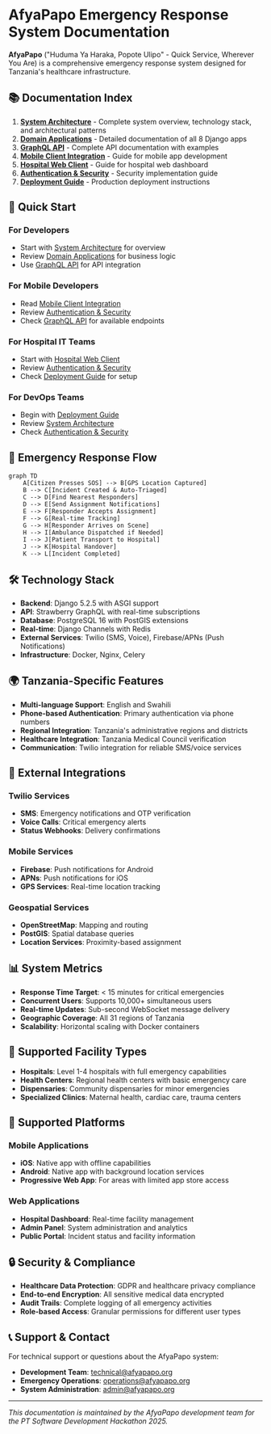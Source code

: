 # AfyaPapo Emergency Response System Documentation

**AfyaPapo** ("Huduma Ya Haraka, Popote Ulipo" - Quick Service, Wherever You Are) is a comprehensive emergency response system designed for Tanzania's healthcare infrastructure.

## 📚 Documentation Index

1. **[System Architecture](./ARCHITECTURE.md)** - Complete system overview, technology stack, and architectural patterns
2. **[Domain Applications](./DOMAIN_APPS.md)** - Detailed documentation of all 8 Django apps
3. **[GraphQL API](./GRAPHQL_API.md)** - Complete API documentation with examples
4. **[Mobile Client Integration](./MOBILE_CLIENT.md)** - Guide for mobile app development
5. **[Hospital Web Client](./HOSPITAL_CLIENT.md)** - Guide for hospital web dashboard
6. **[Authentication & Security](./AUTH_SECURITY.md)** - Security implementation guide
7. **[Deployment Guide](./DEPLOYMENT.md)** - Production deployment instructions

## 🎯 Quick Start

### For Developers
- Start with [System Architecture](./ARCHITECTURE.md) for overview
- Review [Domain Applications](./DOMAIN_APPS.md) for business logic
- Use [GraphQL API](./GRAPHQL_API.md) for API integration

### For Mobile Developers
- Read [Mobile Client Integration](./MOBILE_CLIENT.md)
- Review [Authentication & Security](./AUTH_SECURITY.md)
- Check [GraphQL API](./GRAPHQL_API.md) for available endpoints

### For Hospital IT Teams
- Start with [Hospital Web Client](./HOSPITAL_CLIENT.md)
- Review [Authentication & Security](./AUTH_SECURITY.md)
- Check [Deployment Guide](./DEPLOYMENT.md) for setup

### For DevOps Teams
- Begin with [Deployment Guide](./DEPLOYMENT.md)
- Review [System Architecture](./ARCHITECTURE.md)
- Check [Authentication & Security](./AUTH_SECURITY.md)

## 🚨 Emergency Response Flow

```mermaid
graph TD
    A[Citizen Presses SOS] --> B[GPS Location Captured]
    B --> C[Incident Created & Auto-Triaged]
    C --> D[Find Nearest Responders]
    D --> E[Send Assignment Notifications]
    E --> F[Responder Accepts Assignment]
    F --> G[Real-time Tracking]
    G --> H[Responder Arrives on Scene]
    H --> I[Ambulance Dispatched if Needed]
    I --> J[Patient Transport to Hospital]
    J --> K[Hospital Handover]
    K --> L[Incident Completed]
```

## 🛠️ Technology Stack

- **Backend**: Django 5.2.5 with ASGI support
- **API**: Strawberry GraphQL with real-time subscriptions
- **Database**: PostgreSQL 16 with PostGIS extensions
- **Real-time**: Django Channels with Redis
- **External Services**: Twilio (SMS, Voice), Firebase/APNs (Push Notifications)
- **Infrastructure**: Docker, Nginx, Celery

## 🌍 Tanzania-Specific Features

- **Multi-language Support**: English and Swahili
- **Phone-based Authentication**: Primary authentication via phone numbers
- **Regional Integration**: Tanzania's administrative regions and districts
- **Healthcare Integration**: Tanzania Medical Council verification
- **Communication**: Twilio integration for reliable SMS/voice services

## 🔗 External Integrations

### Twilio Services
- **SMS**: Emergency notifications and OTP verification
- **Voice Calls**: Critical emergency alerts
- **Status Webhooks**: Delivery confirmations

### Mobile Services  
- **Firebase**: Push notifications for Android
- **APNs**: Push notifications for iOS
- **GPS Services**: Real-time location tracking

### Geospatial Services
- **OpenStreetMap**: Mapping and routing
- **PostGIS**: Spatial database queries
- **Location Services**: Proximity-based assignment

## 📊 System Metrics

- **Response Time Target**: < 15 minutes for critical emergencies
- **Concurrent Users**: Supports 10,000+ simultaneous users
- **Real-time Updates**: Sub-second WebSocket message delivery
- **Geographic Coverage**: All 31 regions of Tanzania
- **Scalability**: Horizontal scaling with Docker containers

## 🏥 Supported Facility Types

- **Hospitals**: Level 1-4 hospitals with full emergency capabilities
- **Health Centers**: Regional health centers with basic emergency care
- **Dispensaries**: Community dispensaries for minor emergencies
- **Specialized Clinics**: Maternal health, cardiac care, trauma centers

## 📱 Supported Platforms

### Mobile Applications
- **iOS**: Native app with offline capabilities
- **Android**: Native app with background location services
- **Progressive Web App**: For areas with limited app store access

### Web Applications
- **Hospital Dashboard**: Real-time facility management
- **Admin Panel**: System administration and analytics
- **Public Portal**: Incident status and facility information

## 🔒 Security & Compliance

- **Healthcare Data Protection**: GDPR and healthcare privacy compliance
- **End-to-end Encryption**: All sensitive medical data encrypted
- **Audit Trails**: Complete logging of all emergency activities
- **Role-based Access**: Granular permissions for different user types

## 📞 Support & Contact

For technical support or questions about the AfyaPapo system:

- **Development Team**: technical@afyapapo.org
- **Emergency Operations**: operations@afyapapo.org  
- **System Administration**: admin@afyapapo.org

---

*This documentation is maintained by the AfyaPapo development team for the PT Software Development Hackathon 2025.*